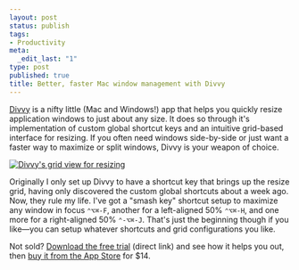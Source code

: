 ```yaml
--- 
layout: post
status: publish
tags: 
- Productivity
meta: 
  _edit_last: "1"
type: post
published: true
title: Better, faster Mac window management with Divvy
---
```

<p><a href="http://mizage.com/divvy/" title="Divvy">Divvy</a> is a nifty little (Mac and Windows!) app that helps you quickly resize application windows to just about any size. It does so through it's implementation of custom global shortcut keys and an intuitive grid-based interface for resizing. If you often need windows side-by-side or just want a faster way to maximize or split windows, Divvy is your weapon of choice.</p>

<a href="http://mizage.com/divvy/" title="Divvy"><img src="http://www.markdotto.com/wp-content/uploads/2011/06/divvy-grid.png" alt="Divvy's grid view for resizing" style="margin-left: auto; margin-right: auto;" /></a>

<p>Originally I only set up Divvy to have a shortcut key that brings up the resize grid, having only discovered the custom global shortcuts about a week ago. Now, they rule my life. I've got a "smash key" shortcut setup to maximize any window in focus <code>&#x2303;&#x2325;&#x2318;-F</code>, another for a left-aligned 50% <code>&#x2303;&#x2325;&#x2318;-H</code>, and one more for a right-aligned 50% <code>&#x2303;-&#x2325;&#x2318;-J</code>. That's just the beginning though if you like&mdash;you can setup whatever shortcuts and grid configurations you like.</p>

<p>Not sold? <a href="http://mizage.com/divvy/downloads/Divvy.zip" title="Direct link to the free trial version of Divvy">Download the free trial</a> (direct link) and see how it helps you out, then <a href="http://itunes.apple.com/us/app/divvy/id413857545?mt=12&ls=1" title="Buy Divvy">buy it from the App Store</a> for $14.</p>
